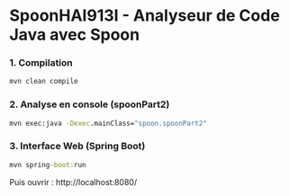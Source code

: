 # SpoonHAI913I - Analyseur de Code Java avec Spoon

### 1. Compilation
```cmd
mvn clean compile
```

### 2. Analyse en console (spoonPart2)
```cmd
mvn exec:java -Dexec.mainClass="spoon.spoonPart2"
```

### 3. Interface Web (Spring Boot)
```cmd
mvn spring-boot:run
```
Puis ouvrir : http://localhost:8080/
